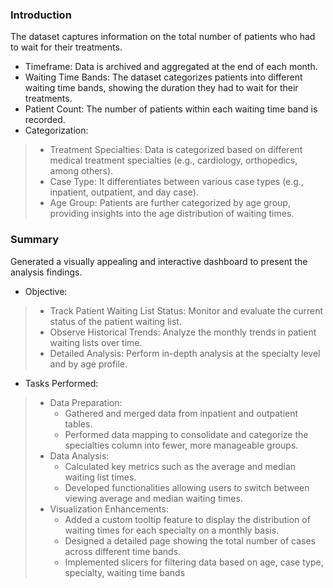 ### Introduction
The dataset captures information on the total number of patients who had to wait for their treatments.
* Timeframe: Data is archived and aggregated at the end of each month.
* Waiting Time Bands: The dataset categorizes patients into different waiting time bands, showing the duration they had to wait for their treatments.
* Patient Count: The number of patients within each waiting time band is recorded.
* Categorization:
> * Treatment Specialties: Data is categorized based on different medical treatment specialties (e.g., cardiology, orthopedics, among others).
> * Case Type: It differentiates between various case types (e.g., inpatient, outpatient, and day case).
> * Age Group: Patients are further categorized by age group, providing insights into the age distribution of waiting times.

### Summary
Generated a visually appealing and interactive dashboard to present the analysis findings.
* Objective: 
> * Track Patient Waiting List Status: Monitor and evaluate the current status of the patient waiting list.
> * Observe Historical Trends: Analyze the monthly trends in patient waiting lists over time.
> * Detailed Analysis: Perform in-depth analysis at the specialty level and by age profile.
* Tasks Performed:
> * Data Preparation:
>   * Gathered and merged data from inpatient and outpatient tables.
>   * Performed data mapping to consolidate and categorize the specialties column into fewer, more manageable groups.
> * Data Analysis:
>   * Calculated key metrics such as the average and median waiting list times.
>   * Developed functionalities allowing users to switch between viewing average and median waiting times.
> * Visualization Enhancements:
>   * Added a custom tooltip feature to display the distribution of waiting times for each specialty on a monthly basis.
>   * Designed a detailed page showing the total number of cases across different time bands.
>   * Implemented slicers for filtering data based on age, case type, specialty, waiting time bands
